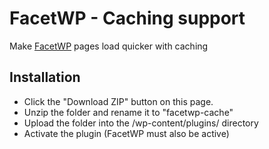 FacetWP - Caching support
=======================

Make [FacetWP](https://facetwp.com/) pages load quicker with caching

## Installation
* Click the "Download ZIP" button on this page.
* Unzip the folder and rename it to "facetwp-cache"
* Upload the folder into the /wp-content/plugins/ directory
* Activate the plugin (FacetWP must also be active)